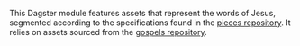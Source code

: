 This Dagster module features assets that represent the words of Jesus, segmented according to the specifications found in the [pieces repository](https://github.com/natureframework/pieces). It relies on assets sourced from the [gospels repository](https://github.com/natureframework/dagster-gospels).